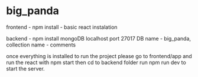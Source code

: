 # big_panda

frontend - 
npm install - basic react instalation

backend - 
npm install 
mongoDB localhost port 27017 DB name - big_panda, collection name - comments

once everything is installed to run the project please go to frontend/app and run the react with npm start
then cd to backend folder run npm run dev to start the server.
